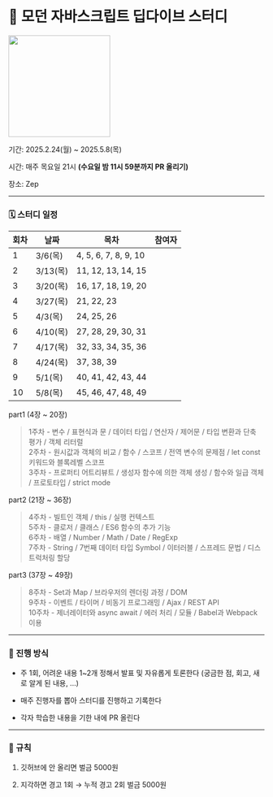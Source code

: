 # 🌱 모던 자바스크립트 딥다이브 스터디

<img width='200' src='https://github.com/user-attachments/assets/259715a3-ca97-45e6-88af-5fe26e75b55f'></img>

기간: 2025.2.24(월) ~ 2025.5.8(목)

시간: 매주 목요일 21시 **(수요일 밤 11시 59분까지 PR 올리기)**

장소: Zep

---

### 🗓️ 스터디 일정

|회차|날짜|목차|참여자|
|---|---|---|----|
|1|3/6(목)|4, 5, 6, 7, 8, 9, 10|
|2|3/13(목)|11, 12, 13, 14, 15|
|3|3/20(목)|16, 17, 18, 19, 20|
|4|3/27(목)|21, 22, 23|
|5|4/3(목)|24, 25, 26|
|6|4/10(목)|27, 28, 29, 30, 31|
|7|4/17(목)|32, 33, 34, 35, 36|
|8|4/24(목)|37, 38, 39|
|9|5/1(목)|40, 41, 42, 43, 44|
|10|5/8(목)|45, 46, 47, 48, 49|

part1 (4장 ~ 20장)

> 1주차 - 변수 / 표현식과 문 / 데이터 타입 / 연산자 / 제어문 / 타입 변환과 단축 평가 / 객체 리터럴
> <br/>2주차 - 원시값과 객체의 비교 / 함수 / 스코프 / 전역 변수의 문제점 / let const 키워드와 블록레벨 스코프
> <br/>3주차 - 프로퍼티 어트리뷰트 / 생성자 함수에 의한 객체 생성 / 함수와 일급 객체 / 프로토타입 / strict mode

part2 (21장 ~ 36장)

> 4주차 - 빌트인 객체 / this / 실행 컨텍스트
> <br/>5주차 - 클로저 / 클래스 / ES6 함수의 추가 기능
> <br/>6주차 - 배열 / Number / Math / Date / RegExp
> <br/>7주차 - String / 7번째 데이터 타입 Symbol / 이터러블 / 스프레드 문법 / 디스트럭처링 할당
 

part3 (37장 ~ 49장)

> 8주차 - Set과 Map / 브라우저의 렌더링 과정 / DOM
> <br/>9주차 - 이벤트 / 타이머 / 비동기 프로그래밍 / Ajax / REST API
> <br/>10주차 - 제너레이터와 async await / 에러 처리 / 모듈 / Babel과 Webpack 이용

---

### 👥 진행 방식

- 주 1회, 어려운 내용 1~2개 정해서 발표 및 자유롭게 토론한다 (궁금한 점, 회고, 새로 알게 된 내용, ...)
    
- 매주 진행자를 뽑아 스터디를 진행하고 기록한다

- 각자 학습한 내용을 기한 내에 PR 올린다

---

### 🌵 규칙

1. 깃허브에 안 올리면 벌금 5000원

2. 지각하면 경고 1회 → 누적 경고 2회 벌금 5000원
